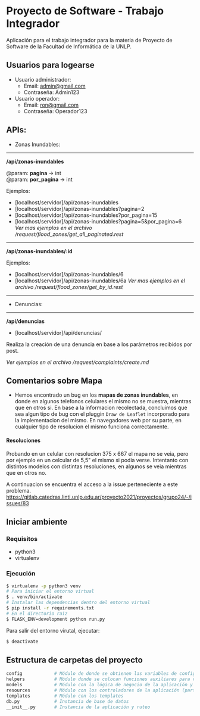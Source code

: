 # Proyecto de Software - Trabajo Integrador

Aplicación para el trabajo integrador para la materia de Proyecto de Software de la Facultad de Informática de la UNLP.

## Usuarios para logearse

- Usuario administrador:
  - Email: admin@gmail.com
  - Contraseña: Admin123
- Usuario operador:
  - Email: ron@gmail.com
  - Contraseña: Operador123


## APIs:

- Zonas Inundables:    
----------
  **/api/zonas-inundables**  
 
  @param: **pagina** -> int  
  @param: **por_pagina** -> int

  Ejemplos:

  * [localhost/servidor]/api/zonas-inundables
  * [localhost/servidor]/api/zonas-inundables?pagina=2
  * [localhost/servidor]/api/zonas-inundables?por_pagina=15
  * [localhost/servidor]/api/zonas-inundables?pagina=5&por_pagina=6  
  *Ver mas ejemplos en el archivo /request/flood_zones/get_all_paginated.rest*

----------
      
  **/api/zonas-inundables/:id**  
 
  Ejemplos:

  * [localhost/servidor]/api/zonas-inundables/6
  * [localhost/servidor]/api/zonas-inundables/6a
  *Ver mas ejemplos en el archivo /request/flood_zones/get_by_id.rest*
 
-----------

- Denuncias:    

----------
  **/api/denuncias**

  * [localhost/servidor]/api/denuncias/

  Realiza la creación de una denuncia en base a los parámetros recibidos por post.

  *Ver ejemplos en el archivo /request/complaints/create.md*

## Comentarios sobre Mapa
- Hemos encontrado un bug en los **mapas de zonas inundables**, en donde en algunos telefonos celulares el mismo no se muestra, mientras que en otros si. En base a la informacion recolectada, concluimos que sea algun tipo de bug con el pluggin `Draw de Leaflet` incorporado para la implementacion del mismo. En navegadores web por su parte, en cualquier tipo de resolucion el mismo funciona correctamente. 

#### Resoluciones
Probando en un celular con resolucion 375 x 667 el mapa no se veia, pero por ejemplo en un celcular de 5,5" el mismo si podia verse. Intentanto con distintos modelos con distintas resoluciones, en algunos se veia mientras que en otros no.

A continuacion se encuentra el acceso a la issue perteneciente a este problema. 
https://gitlab.catedras.linti.unlp.edu.ar/proyecto2021/proyectos/grupo24/-/issues/83


## Iniciar ambiente

### Requisitos

- python3
- virtualenv

### Ejecución

```bash
$ virtualenv -p python3 venv
# Para iniciar el entorno virtual
$ . venv/bin/activate
# Instalar las dependencias dentro del entorno virtual
$ pip install -r requirements.txt
# En el directorio raiz
$ FLASK_ENV=development python run.py
```

Para salir del entorno virutal, ejecutar:

```bash
$ deactivate
```

## Estructura de carpetas del proyecto

```bash
config            # Módulo de donde se obtienen las variables de configuración
helpers           # Módulo donde se colocan funciones auxiliares para varias partes del código
models            # Módulo con la lógica de negocio de la aplicación y la conexión a la base de datos
resources         # Módulo con los controladores de la aplicación (parte web)
templates         # Módulo con los templates
db.py             # Instancia de base de datos
__init__.py       # Instancia de la aplicación y ruteo
```